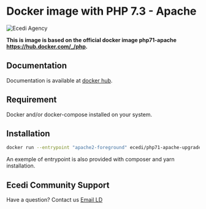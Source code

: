 # Docker image with PHP 7.3 - Apache

![Ecedi Agency](https://www.ecedi.fr/theme/images/logo-ecedi-top.png)

**This is image is based on the official docker image php71-apache <https://hub.docker.com/_/php>.**

## Documentation

Documentation is available at [docker hub](https://hub.docker.com/r/ecedi/php71-apache-upgraded).

## Requirement

Docker and/or docker-compose installed on your system.

## Installation

```bash
docker run --entrypoint "apache2-foreground" ecedi/php71-apache-upgraded
```
An exemple of entrypoint is also provided with composer and yarn installation.

## Ecedi Community Support

Have a question?  Contact us [Email LD](mailto:ld@ecedi.fr)
